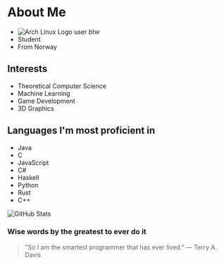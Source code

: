 

<!---
ThobiasKH/ThobiasKH is a ✨ special ✨ repository because its `README.md` (this file) appears on your GitHub profile.
You can click the Preview link to take a look at your changes.
--->

# About Me
- ![Arch Linux Logo](https://archlinux.org/favicon.ico) user *btw*
- Student
- From Norway

## Interests
- Theoretical Computer Science
- Machine Learning
- Game Development
- 3D Graphics

## Languages I'm most proficient in
- Java
- C
- JavaScript
- C#
- Haskell
- Python
- Rust
- C++

![GitHub Stats](https://github-readme-stats.vercel.app/api?username=ThobiasKH&show_icons=true&theme=radical)

### Wise words by the greatest to ever do it
> "So I am the smartest programmer that has ever lived."
> — Terry A. Davis

